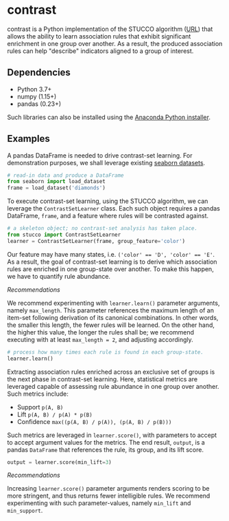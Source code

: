contrast
========

contrast is a Python implementation of the STUCCO algorithm ([URL][1]) that 
allows the ability to learn association rules that exhibit significant 
enrichment in one group over another. As a result, the produced association 
rules can help "describe" indicators aligned to a group of interest.

Dependencies
------------
- Python 3.7+
- numpy (1.15+)
- pandas (0.23+)

Such libraries can also be installed using the [Anaconda Python installer][2]. 

Examples
--------

A pandas DataFrame is needed to drive contrast-set learning. For demonstration
purposes, we shall leverage existing [seaborn datasets][3].

```python
# read-in data and produce a DataFrame
from seaborn import load_dataset
frame = load_dataset('diamonds')
```

To execute contrast-set learning, using the STUCCO algorithm, we can leverage
the `ContrastSetLearner` class. Each such object requires a pandas DataFrame, 
`frame`, and a feature where rules will be contrasted against.

```python
# a skeleton object; no contrast-set analysis has taken place.
from stucco import ContrastSetLearner
learner = ContrastSetLearner(frame, group_feature='color')
```

Our feature may have many states, i.e. `('color' == 'D', 'color' == 'E'`. As
a result, the goal of contrast-set learning is to derive which association
rules are enriched in one group-state over another. To make
this happen, we have to quantify rule abundance. 

*Recommendations*

We recommend experimenting with `learner.learn()` parameter arguments, namely
`max_length`. This parameter references the maximum length of an item-set
following derivation of its canonical combinations. In other words, the smaller
this length, the fewer rules will be learned. On the other hand, the higher 
this value, the longer the rules shall be; we recommend executing with
at least `max_length = 2`, and adjusting accordingly.

```python
# process how many times each rule is found in each group-state.
learner.learn()
```

Extracting association rules enriched across an exclusive set of groups
is the next phase in contrast-set learning. Here, statistical metrics are 
leveraged capable of assessing rule abundance in one group over another.
Such metrics include:

* Support `p(A, B)`
* Lift `p(A, B) / p(A) * p(B)`
* Confidence `max((p(A, B) / p(A)), (p(A, B) / p(B)))`

Such metrics are leveraged in `learner.score()`, with parameters to accept
to accept argument values for the metrics. The end result, `output`, is a
pandas `DataFrame` that references the rule, its group, and its lift score.

```python
output = learner.score(min_lift=3)
```

*Recommendations*

Increasing `learner.score()` parameter arguments renders scoring to be more
stringent, and thus returns fewer intelligible rules. We recommend 
experimenting with such parameter-values, namely `min_lift` and `min_support`.

[1]: https://www.ics.uci.edu/~pazzani/Publications/stucco.pdf
[2]: https://www.anaconda.com/download/
[3]: https://github.com/mwaskom/seaborn-data